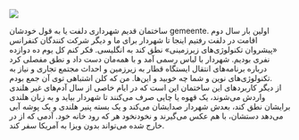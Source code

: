 <!-- 
.. title: پیاده‌روی در دلفت-عصر هیجده جون دوهزار و پانزده
.. slug: 2015-06-18-lopen-in-delft
.. date: 2015-06-18 20:14:54 UTC+02:00
.. tags: 
.. category: پیاده‌روی در دلفت
.. link: 
.. description: 
.. type: text
-->

<img src="http://googledrive.com/host/0B8OOfC6oWXEPMzdhQ3lnMHgxbnM" />

ساختمان قدیم شهرداری دلفت یا به قول خودشان gemeente. اولین بار سال دوم اقامت در دلفت رفتیم اینجا تا شهردار برای ما و دیگر شرکت کنندگان کنفرانس «پیشروان تکنولوژی‌های زیرزمینی» نطق کند به انگلیسی. فکر کنم کل یوم ده دوازده نفری بودیم. شهردار با لباس رسمی آمد و با همه‌مان دست داد و نطق مفصلی کرد درباره برنامه‌های انتقال ایستگاه قطار به زیرزمین و احداث مجتمع تجاری و نیاز به تکنولوژی‌های نوین و شما چه خوبید و این‌ها. من که کلن اشتباهی توی آن جمع بودم.  
از دیگر کاربردهای این ساختمان این است که در ایام خاصی از سال آدم‌های غیر هلندی واردش می‌شوند، یک قهوه یا چایی صرف می‌کنند تا شهردار بیاید و به زبان هلندی برایشان نطق کند، بعدش شهردار صدایشان می‌کند و یک بسته پنیر هلندی و یک پوشه آبی می‌دهد دستشان، با هم عکس می‌گیرند و نخودنخود هر که رود خانه خود. آدمی که از در خارج شده می‌تواند بدون ویزا به آمریکا سفر کند.